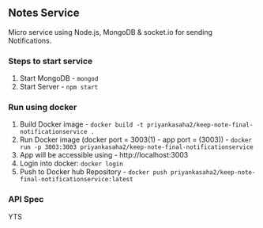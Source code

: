 ## Notes Service
Micro service using Node.js, MongoDB & socket.io for sending Notifications.

### Steps to start service
1. Start MongoDB - ```mongod```
2. Start Server  - ```npm start```

### Run using docker
1. Build Docker image - ```docker build -t priyankasaha2/keep-note-final-notificationservice .```
2. Run Docker image (docker port = 3003(1) - app port = (3003)) - ```docker run -p 3003:3003 priyankasaha2/keep-note-final-notificationservice```
3. App will be accessible using - http://localhost:3003
4. Login into docker: ```docker login```
5. Push to Docker hub Repository  - ```docker push priyankasaha2/keep-note-final-notificationservice:latest```

### API Spec
YTS
